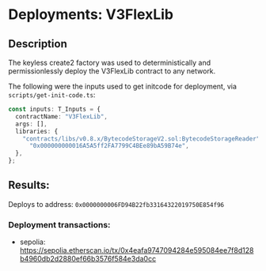 # Deployments: V3FlexLib

## Description

The keyless create2 factory was used to deterministically and permissionlessly deploy the V3FlexLib contract to any network.

The following were the inputs used to get initcode for deployment, via `scripts/get-init-code.ts`:

```typescript
const inputs: T_Inputs = {
  contractName: "V3FlexLib",
  args: [],
  libraries: {
    "contracts/libs/v0.8.x/BytecodeStorageV2.sol:BytecodeStorageReader":
      "0x000000000016A5A5ff2FA7799C4BEe89bA59B74e",
  },
};
```

## Results:

Deploys to address: `0x0000000006FD94B22fb33164322019750E854f96`

### Deployment transactions:

- sepolia: https://sepolia.etherscan.io/tx/0x4eafa9747094284e595084ee7f8d128b4960db2d2880ef66b3576f584e3da0cc
